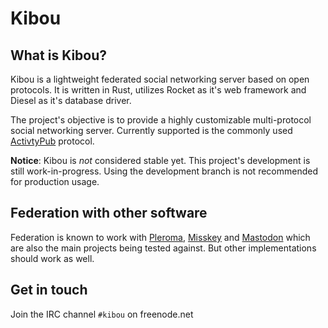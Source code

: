# Kibou

## What is Kibou?
Kibou is a lightweight federated social networking server based on open protocols. It is
written in Rust, utilizes Rocket as it's web framework and Diesel as it's database driver.

The project's objective is to provide a highly customizable multi-protocol social networking server. Currently supported is the commonly used [ActivtyPub](https://activitypub.rocks) protocol.

**Notice**: Kibou is *not* considered stable yet. This project's development is still
work-in-progress. Using the development branch is not recommended for production usage.

## Federation with other software
Federation is known to work with [Pleroma](https://pleroma.social), [Misskey](https://joinmisskey.github.io) and [Mastodon](https://joinmastodon.org) which are also the main projects being tested against. But other implementations should work as well.

## Get in touch
Join the IRC channel `#kibou` on freenode.net

